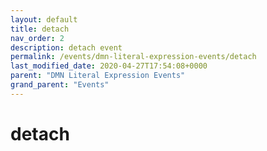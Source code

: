 ```yaml
---
layout: default
title: detach 
nav_order: 2
description: detach event
permalink: /events/dmn-literal-expression-events/detach
last_modified_date: 2020-04-27T17:54:08+0000
parent: "DMN Literal Expression Events"
grand_parent: "Events"
---
```


# detach
